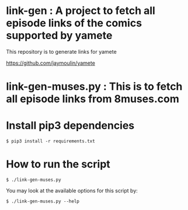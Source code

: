# link-gen : A project to fetch all episode links of the comics supported by yamete

This repository is to generate links for yamete

https://github.com/jaymoulin/yamete

# link-gen-muses.py : This is to fetch all episode links from 8muses.com


# Install pip3 dependencies

`$ pip3 install -r requirements.txt`

# How to run the script

`$ ./link-gen-muses.py`

You may look at the available options for this script by:

`$ ./link-gen-muses.py --help`
